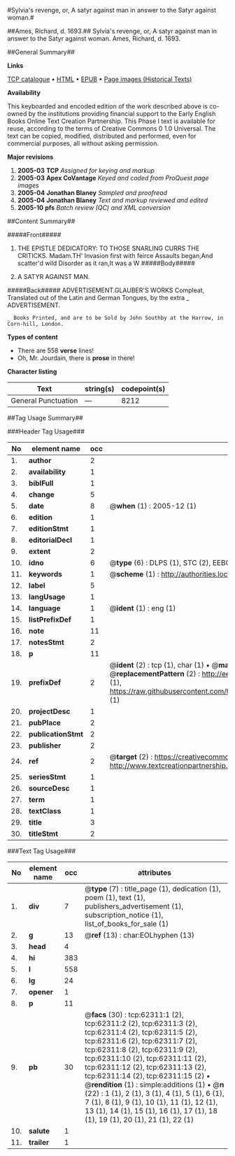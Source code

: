#Sylvia's revenge, or, A satyr against man in answer to the Satyr against woman.#

##Ames, Richard, d. 1693.##
Sylvia's revenge, or, A satyr against man in answer to the Satyr against woman.
Ames, Richard, d. 1693.

##General Summary##

**Links**

[TCP catalogue](http://www.ota.ox.ac.uk/tcp/)  • 
[HTML](http://tei.it.ox.ac.uk/tcp/Texts-HTML/free/A69/A69455.html)  • 
[EPUB](http://tei.it.ox.ac.uk/tcp/Texts-EPUB/free/A69/A69455.epub) • 
[Page images (Historical Texts)](https://data.historicaltexts.jisc.ac.uk/view?pubId=eebo-12488185e&pageId=eebo-12488185e-62311-1)

**Availability**

This keyboarded and encoded edition of the
	       work described above is co-owned by the institutions
	       providing financial support to the Early English Books
	       Online Text Creation Partnership. This Phase I text is
	       available for reuse, according to the terms of Creative
	       Commons 0 1.0 Universal. The text can be copied,
	       modified, distributed and performed, even for
	       commercial purposes, all without asking permission.

**Major revisions**

1. __2005-03__ __TCP__ *Assigned for keying and markup*
1. __2005-03__ __Apex CoVantage__ *Keyed and coded from ProQuest page images*
1. __2005-04__ __Jonathan Blaney__ *Sampled and proofread*
1. __2005-04__ __Jonathan Blaney__ *Text and markup reviewed and edited*
1. __2005-10__ __pfs__ *Batch review (QC) and XML conversion*

##Content Summary##

#####Front#####

1. THE EPISTLE DEDICATORY: TO THOSE SNARLING CURRS THE CRITICKS.
Madam.TH' Invasion first with feirce Assaults began,And scatter'd wild Disorder as it ran,It was a W
#####Body#####

1. A SATYR AGAINST MAN.

#####Back#####
ADVERTISEMENT.GLAUBER'S WORKS Compleat, Translated out of the Latin and German Tongues, by the extra
    _ ADVERTISEMENT.

    _ Books Printed, and are to be Sold by John Southby at the Harrow, in Corn-hill, London.

**Types of content**

  * There are 558 **verse** lines!
  * Oh, Mr. Jourdain, there is **prose** in there!

**Character listing**


|Text|string(s)|codepoint(s)|
|---|---|---|
|General Punctuation|—|8212|

##Tag Usage Summary##

###Header Tag Usage###

|No|element name|occ|attributes|
|---|---|---|---|
|1.|__author__|2||
|2.|__availability__|1||
|3.|__biblFull__|1||
|4.|__change__|5||
|5.|__date__|8| @__when__ (1) : 2005-12 (1)|
|6.|__edition__|1||
|7.|__editionStmt__|1||
|8.|__editorialDecl__|1||
|9.|__extent__|2||
|10.|__idno__|6| @__type__ (6) : DLPS (1), STC (2), EEBO-CITATION (1), OCLC (1), VID (1)|
|11.|__keywords__|1| @__scheme__ (1) : http://authorities.loc.gov/ (1)|
|12.|__label__|5||
|13.|__langUsage__|1||
|14.|__language__|1| @__ident__ (1) : eng (1)|
|15.|__listPrefixDef__|1||
|16.|__note__|11||
|17.|__notesStmt__|2||
|18.|__p__|11||
|19.|__prefixDef__|2| @__ident__ (2) : tcp (1), char (1)  •  @__matchPattern__ (2) : ([0-9\-]+):([0-9IVX]+) (1), (.+) (1)  •  @__replacementPattern__ (2) : http://eebo.chadwyck.com/downloadtiff?vid=$1&page=$2 (1), https://raw.githubusercontent.com/textcreationpartnership/Texts/master/tcpchars.xml#$1 (1)|
|20.|__projectDesc__|1||
|21.|__pubPlace__|2||
|22.|__publicationStmt__|2||
|23.|__publisher__|2||
|24.|__ref__|2| @__target__ (2) : https://creativecommons.org/publicdomain/zero/1.0/ (1), http://www.textcreationpartnership.org/docs/. (1)|
|25.|__seriesStmt__|1||
|26.|__sourceDesc__|1||
|27.|__term__|1||
|28.|__textClass__|1||
|29.|__title__|3||
|30.|__titleStmt__|2||


###Text Tag Usage###

|No|element name|occ|attributes|
|---|---|---|---|
|1.|__div__|7| @__type__ (7) : title_page (1), dedication (1), poem (1), text (1), publishers_advertisement (1), subscription_notice (1), list_of_books_for_sale (1)|
|2.|__g__|13| @__ref__ (13) : char:EOLhyphen (13)|
|3.|__head__|4||
|4.|__hi__|383||
|5.|__l__|558||
|6.|__lg__|24||
|7.|__opener__|1||
|8.|__p__|11||
|9.|__pb__|30| @__facs__ (30) : tcp:62311:1 (2), tcp:62311:2 (2), tcp:62311:3 (2), tcp:62311:4 (2), tcp:62311:5 (2), tcp:62311:6 (2), tcp:62311:7 (2), tcp:62311:8 (2), tcp:62311:9 (2), tcp:62311:10 (2), tcp:62311:11 (2), tcp:62311:12 (2), tcp:62311:13 (2), tcp:62311:14 (2), tcp:62311:15 (2)  •  @__rendition__ (1) : simple:additions (1)  •  @__n__ (22) : 1 (1), 2 (1), 3 (1), 4 (1), 5 (1), 6 (1), 7 (1), 8 (1), 9 (1), 10 (1), 11 (1), 12 (1), 13 (1), 14 (1), 15 (1), 16 (1), 17 (1), 18 (1), 19 (1), 20 (1), 21 (1), 22 (1)|
|10.|__salute__|1||
|11.|__trailer__|1||
